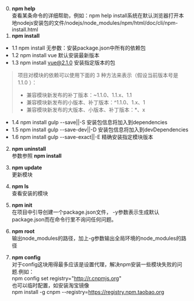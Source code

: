 0. **npm help**     
  查看某条命令的详细帮助，例如：npm help install系统在默认浏览器打开本地nodejs安装包的文件/nodejs/node_modules/npm/html/doc/cli/npm-install.html
1. **npm install**
  - 1.1 npm install 无参数：安装package.json中所有的依赖包
  - 1.2 npm install vue 默认安装最新版本
  - 1.3 npm install vue@2.1.0 安装指定版本的包
  > 项目对模块的依赖可以使用下面的 3 种方法来表示（假设当前版本号是 1.1.0 ）：
  >  - 兼容模块新发布的补丁版本：~1.1.0、1.1.x、1.1
  >  - 兼容模块新发布的小版本、补丁版本：^1.1.0、1.x、1
  >  - 兼容模块新发布的大版本、小版本、补丁版本：*、x 
  - 1.4 npm install gulp --save||-S 安装包信息将加入到dependencies
  - 1.5 npm install gulp --save-dev||-D 安装包信息将加入到devDependencies
  - 1.6 npm install gulp --save-exact||-E 精确安装指定模块版本

2. **npm uninstall**  
  参数参照 **npm install**

3. **npm update**  
  更新模块

4. **npm ls**  
  查看安装的模块

5. **npm init**  
  在项目中引导创建一个package.json文件， -y参数表示生成默认package.json而在命令行里不询问任何问题。

6. **npm root**  
  输出node_modules的路径，加上-g参数输出全局环境的node_modules的路径

7. **npm config**     
  对于config这块用得最多应该是设置代理，解决npm安装一些模块失败的问题.例如：    
  npm config set registry="http://r.cnpmjs.org"   
  也可以临时配置，如安装淘宝镜像    
  npm install -g cnpm --registry=https://registry.npm.taobao.org